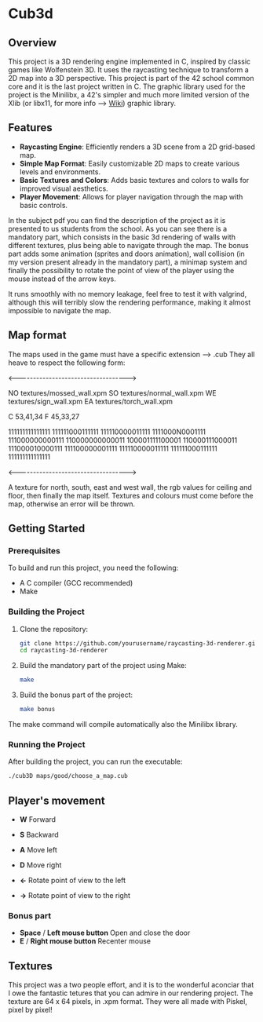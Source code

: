 # Cub3d

## Overview
This project is a 3D rendering engine implemented in C, inspired by classic games like Wolfenstein 3D. It uses the raycasting technique to transform a 2D map into a 3D perspective. This project is part of the 42 school common core and it is the last project written in C. The graphic library used for the project is the Minilibx, a 42's simpler and much more limited version of the Xlib (or libx11, for more info --> [Wiki](https://en.wikipedia.org/wiki/Xlib)) graphic library.

## Features
- **Raycasting Engine**: Efficiently renders a 3D scene from a 2D grid-based map.
- **Simple Map Format**: Easily customizable 2D maps to create various levels and environments.
- **Basic Textures and Colors**: Adds basic textures and colors to walls for improved visual aesthetics.
- **Player Movement**: Allows for player navigation through the map with basic controls.

In the subject pdf you can find the description of the project as it is presented to us students from the school.
As you can see there is a mandatory part, which consists in the basic 3d rendering of walls with different textures, plus being able to navigate through the map.
The bonus part adds some animation (sprites and doors animation), wall collision (in my version present already in the mandatory part), a minimap system and finally the possibility to rotate the point of view of the player using the mouse instead of the arrow keys.

It runs smoothly with no memory leakage, feel free to test it with valgrind, although this will terribly slow the rendering performance, making it almost impossible to navigate the map.

## Map format

The maps used in the game must have a specific extension --> .cub
They all heave to respect the following form:

<----------------------------------->

NO textures/mossed_wall.xpm
SO textures/normal_wall.xpm
WE textures/sign_wall.xpm
EA textures/torch_wall.xpm

C 53,41,34
F 45,33,27

111111111111111
111111000111111
111110000011111
1111000N0001111
111000000000111
110000000000011
100001111100001
110000111000011
111000010000111
111100000001111
111110000011111
111111000111111
111111111111111

<----------------------------------->

A texture for north, south, east and west wall, the rgb values for ceiling and floor, then finally the map itself.
Textures and colours must come before the map, otherwise an error will be thrown.

## Getting Started

### Prerequisites
To build and run this project, you need the following:
- A C compiler (GCC recommended)
- Make

### Building the Project
1. Clone the repository:
    ```sh
    git clone https://github.com/yourusername/raycasting-3d-renderer.git
    cd raycasting-3d-renderer
    ```
2. Build the mandatory part of the project using Make:
    ```sh
    make
    ```
3. Build the bonus part of the project:
    ```sh
    make bonus
    ```
The make command will compile automatically also the Minilibx library.

### Running the Project
After building the project, you can run the executable:
```sh
./cub3D maps/good/choose_a_map.cub
```

## Player's movement
- **W** Forward
- **S** Backward
- **A** Move left
- **D** Move right

- **<-** Rotate point of view to the left
- **->** Rotate point of view to the right

### Bonus part
- **Space** / **Left mouse button** Open and close the door
- **E** / **Right mouse button** Recenter mouse

## Textures

This project was a two people effort, and it is to the wonderful aconciar that I owe the fantastic tetures that you can admire in our rendering project. The texture are 64 x 64 pixels, in .xpm format. They were all made with Piskel, pixel by pixel!


